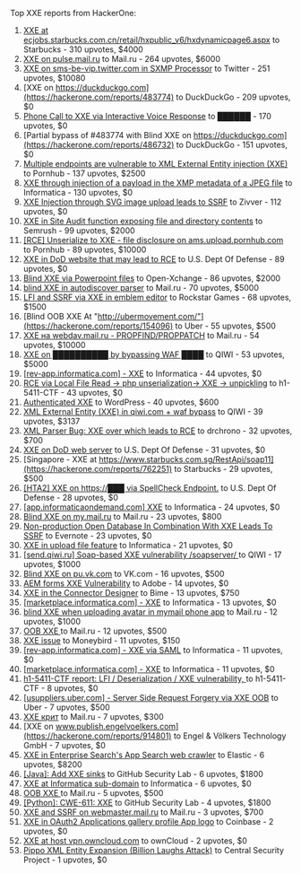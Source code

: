 Top XXE reports from HackerOne:

1. [XXE at ecjobs.starbucks.com.cn/retail/hxpublic_v6/hxdynamicpage6.aspx](https://hackerone.com/reports/500515) to Starbucks - 310 upvotes, $4000
2. [XXE on pulse.mail.ru](https://hackerone.com/reports/505947) to Mail.ru - 264 upvotes, $6000
3. [XXE on sms-be-vip.twitter.com in SXMP Processor](https://hackerone.com/reports/248668) to Twitter - 251 upvotes, $10080
4. [XXE on https://duckduckgo.com](https://hackerone.com/reports/483774) to DuckDuckGo - 209 upvotes, $0
5. [Phone Call to XXE via Interactive Voice Response](https://hackerone.com/reports/395296) to ██████ - 170 upvotes, $0
6. [Partial bypass of #483774 with Blind XXE on https://duckduckgo.com](https://hackerone.com/reports/486732) to DuckDuckGo - 151 upvotes, $0
7. [Multiple endpoints are vulnerable to XML External Entity injection (XXE) ](https://hackerone.com/reports/72272) to Pornhub - 137 upvotes, $2500
8. [XXE through injection of a payload in the XMP metadata of a JPEG file](https://hackerone.com/reports/836877) to Informatica - 130 upvotes, $0
9. [XXE Injection through SVG image upload leads to SSRF](https://hackerone.com/reports/897244) to Zivver - 112 upvotes, $0
10. [XXE in Site Audit function exposing file and directory contents](https://hackerone.com/reports/312543) to Semrush - 99 upvotes, $2000
11. [[RCE] Unserialize to XXE - file disclosure on ams.upload.pornhub.com](https://hackerone.com/reports/142562) to Pornhub - 89 upvotes, $10000
12. [XXE in DoD website that may lead to RCE](https://hackerone.com/reports/227880) to U.S. Dept Of Defense - 89 upvotes, $0
13. [Blind XXE via Powerpoint files](https://hackerone.com/reports/334488) to Open-Xchange - 86 upvotes, $2000
14. [blind XXE in autodiscover parser](https://hackerone.com/reports/315837) to Mail.ru - 70 upvotes, $5000
15. [LFI and SSRF via XXE in emblem editor](https://hackerone.com/reports/347139) to Rockstar Games - 68 upvotes, $1500
16. [Blind OOB XXE At "http://ubermovement.com/"](https://hackerone.com/reports/154096) to Uber - 55 upvotes, $500
17. [XXE на webdav.mail.ru -  PROPFIND/PROPPATCH](https://hackerone.com/reports/758978) to Mail.ru - 54 upvotes, $10000
18. [XXE on ██████████ by bypassing WAF ████](https://hackerone.com/reports/433996) to QIWI - 53 upvotes, $5000
19. [[rev-app.informatica.com] - XXE](https://hackerone.com/reports/105434) to Informatica - 44 upvotes, $0
20. [RCE via Local File Read -\> php unserialization-\> XXE -\> unpickling](https://hackerone.com/reports/415501) to h1-5411-CTF - 43 upvotes, $0
21. [Authenticated XXE](https://hackerone.com/reports/1095645) to WordPress - 40 upvotes, $600
22. [XML External Entity (XXE) in qiwi.com + waf bypass](https://hackerone.com/reports/99279) to QIWI - 39 upvotes, $3137
23. [XML Parser Bug: XXE over which leads to RCE](https://hackerone.com/reports/55431) to drchrono - 32 upvotes, $700
24. [XXE on DoD web server](https://hackerone.com/reports/188743) to U.S. Dept Of Defense - 31 upvotes, $0
25. [Singapore - XXE at https://www.starbucks.com.sg/RestApi/soap11](https://hackerone.com/reports/762251) to Starbucks - 29 upvotes, $500
26. [[HTA2] XXE on https://███ via SpellCheck Endpoint.](https://hackerone.com/reports/715949) to U.S. Dept Of Defense - 28 upvotes, $0
27. [[app.informaticaondemand.com] XXE](https://hackerone.com/reports/105753) to Informatica - 24 upvotes, $0
28. [Blind XXE on my.mail.ru](https://hackerone.com/reports/276276) to Mail.ru - 23 upvotes, $800
29. [Non-production Open Database In Combination With XXE Leads To SSRF](https://hackerone.com/reports/742808) to Evernote - 23 upvotes, $0
30. [ XXE in upload file feature](https://hackerone.com/reports/105787) to Informatica - 21 upvotes, $0
31. [[send.qiwi.ru] Soap-based XXE vulnerability /soapserver/ ](https://hackerone.com/reports/36450) to QIWI - 17 upvotes, $1000
32. [Blind XXE on pu.vk.com](https://hackerone.com/reports/296622) to VK.com - 16 upvotes, $500
33. [AEM forms XXE Vulnerability](https://hackerone.com/reports/1321070) to Adobe - 14 upvotes, $0
34. [XXE in the Connector Designer](https://hackerone.com/reports/112116) to Bime - 13 upvotes, $750
35. [[marketplace.informatica.com] - XXE](https://hackerone.com/reports/106797) to Informatica - 13 upvotes, $0
36. [blind XXE when uploading avatar in mymail phone app](https://hackerone.com/reports/277341) to Mail.ru - 12 upvotes, $1000
37. [OOB XXE ](https://hackerone.com/reports/690387) to Mail.ru - 12 upvotes, $500
38. [XXE issue](https://hackerone.com/reports/130661) to Moneybird - 11 upvotes, $150
39. [[rev-app.informatica.com] - XXE via SAML](https://hackerone.com/reports/106865) to Informatica - 11 upvotes, $0
40. [[marketplace.informatica.com] - XXE](https://hackerone.com/reports/106802) to Informatica - 11 upvotes, $0
41. [h1-5411-CTF report: LFI / Deserialization / XXE vulnerability, ](https://hackerone.com/reports/415233) to h1-5411-CTF - 8 upvotes, $0
42. [[usuppliers.uber.com] - Server Side Request Forgery via XXE OOB](https://hackerone.com/reports/448598) to Uber - 7 upvotes, $500
43. [XXE крит](https://hackerone.com/reports/449627) to Mail.ru - 7 upvotes, $300
44. [XXE on www.publish.engelvoelkers.com](https://hackerone.com/reports/914801) to Engel & Völkers Technology GmbH - 7 upvotes, $0
45. [XXE in Enterprise Search's App Search web crawler](https://hackerone.com/reports/1156748) to Elastic - 6 upvotes, $8200
46. [[Java]: Add XXE sinks](https://hackerone.com/reports/1339787) to GitHub Security Lab - 6 upvotes, $1800
47. [XXE at Informatica sub-domain](https://hackerone.com/reports/150520) to Informatica - 6 upvotes, $0
48. [OOB XXE ](https://hackerone.com/reports/690295) to Mail.ru - 5 upvotes, $500
49. [[Python]: CWE-611: XXE](https://hackerone.com/reports/1512937) to GitHub Security Lab - 4 upvotes, $1800
50. [XXE and SSRF on webmaster.mail.ru](https://hackerone.com/reports/12583) to Mail.ru - 3 upvotes, $700
51. [XXE in OAuth2 Applications gallery profile App logo](https://hackerone.com/reports/104620) to Coinbase - 2 upvotes, $0
52. [XXE at host vpn.owncloud.com](https://hackerone.com/reports/105980) to ownCloud - 2 upvotes, $0
53. [Pippo XML Entity Expansion (Billion Laughs Attack)](https://hackerone.com/reports/506791) to Central Security Project - 1 upvotes, $0
